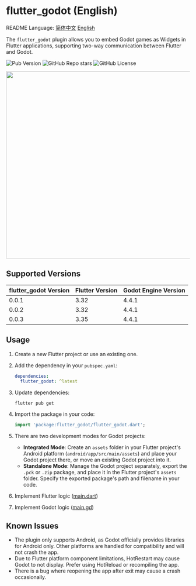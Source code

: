 # flutter_godot (English)

README Language: [简体中文](https://github.com/wyq0918dev/flutter_godot/blob/master/README.md) [English](https://github.com/wyq0918dev/flutter_godot/blob/master/README.en.md)

The `flutter_godot` plugin allows you to embed Godot games as Widgets in Flutter applications, supporting two-way communication between Flutter and Godot.

![Pub Version](https://img.shields.io/pub/v/flutter_godot?style=flat-square&logo=dart&logoColor=white&label=Pub%20Version&color=blue)
![GitHub Repo stars](https://img.shields.io/github/stars/wyq0918dev/flutter_godot?style=flat-square&logo=github&logoColor=white&label=GitHub%20Stars&color=blue)
![GitHub License](https://img.shields.io/github/license/wyq0918dev/flutter_godot?style=flat-square&logo=github&logoColor=white&label=GitHub%20License)

<img src="https://raw.githubusercontent.com/wyq0918dev/flutter_godot/master/screenshot.png" width="512">

## Supported Versions

| flutter_godot Version | Flutter Version | Godot Engine Version |
|----------------------|----------------|---------------------|
| 0.0.1                | 3.32           | 4.4.1               |
| 0.0.2                | 3.32           | 4.4.1               |
| 0.0.3                | 3.35           | 4.4.1               |

## Usage

1. Create a new Flutter project or use an existing one.

2. Add the dependency in your `pubspec.yaml`:

    ```yaml
    dependencies:
      flutter_godot: ^latest
    ```

3. Update dependencies:

    ```shell
    flutter pub get
    ```

4. Import the package in your code:

    ```dart
    import 'package:flutter_godot/flutter_godot.dart';
    ```

5. There are two development modes for Godot projects:
   - **Integrated Mode**: Create an `assets` folder in your Flutter project's Android platform (`android/app/src/main/assets`) and place your Godot project there, or move an existing Godot project into it.
   - **Standalone Mode**: Manage the Godot project separately, export the `.pck` or `.zip` package, and place it in the Flutter project's `assets` folder. Specify the exported package's path and filename in your code.

6. Implement Flutter logic ([main.dart](https://github.com/wyq0918dev/flutter_godot/blob/master/example/lib/main.dart))

7. Implement Godot logic ([main.gd](https://github.com/wyq0918dev/flutter_godot/blob/master/example/android/app/src/main/assets/main.gd))

## Known Issues

- The plugin only supports Android, as Godot officially provides libraries for Android only. Other platforms are handled for compatibility and will not crash the app.
- Due to Flutter platform component limitations, HotRestart may cause Godot to not display. Prefer using HotReload or recompiling the app.
- There is a bug where reopening the app after exit may cause a crash occasionally.
